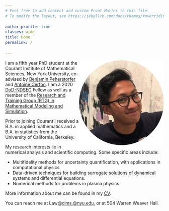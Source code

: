 ```yaml
---
# Feel free to add content and custom Front Matter to this file.
# To modify the layout, see https://jekyllrb.com/docs/themes/#overriding-theme-defaults

author_profile: true
classes: wide
title: Home
permalink: /

---
```



<img align="right" width="269" height="269" src="images/circle-me.png">


I am a fifth year PhD student at the Courant Institute of Mathematical Sciences, New York University, co-advised by [Benjamin Peherstorfer](https://cims.nyu.edu/~pehersto/) and [Antoine Cerfon](https://www.math.nyu.edu/~cerfon/). I am a 2020 [DoD-NDSEG](https://ndseg.sysplus.com/) Fellow as well as a member of the [Research and Training Group (RTG) in Mathematical Modeling and Simulation](https://math.nyu.edu/dynamic/research/pages/research-and-training-group-mathematical-modeling-and-simulation/).

Prior to joining Courant I received a B.A. in applied mathematics and a B.A. in statistics from the University of California, Berkeley.

My research interests lie in numerical analysis and scientific computing. Some specific areas include:
- Multifidelity methods for uncertainty quantification, with applications in computational physics
- Data-driven techniques for building surrogate solutions of dynamical systems and differential equations.
- Numerical methods for problems in plasma physics

More information about me can be found in my [CV](https://fredglaw.github.io/assets/cv.pdf).

You can reach me at Law@cims.@nyu.edu, or at 504 Warren Weaver Hall.

